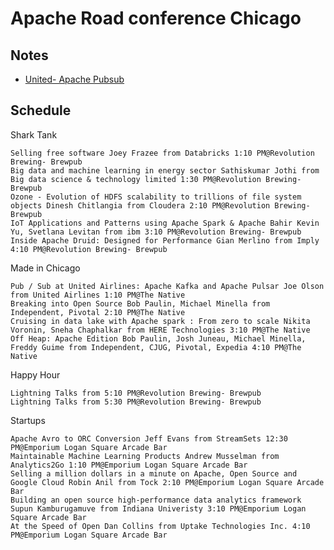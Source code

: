 # Apache Road conference Chicago 

## Notes 

  - [United- Apache Pubsub](united-pubsub)

## Schedule

Shark Tank

    Selling free software Joey Frazee from Databricks 1:10 PM@Revolution Brewing- Brewpub
    Big data and machine learning in energy sector Sathiskumar Jothi from Big data science & technology limited 1:30 PM@Revolution Brewing- Brewpub
    Ozone - Evolution of HDFS scalability to trillions of file system objects Dinesh Chitlangia from Cloudera 2:10 PM@Revolution Brewing- Brewpub
    IoT Applications and Patterns using Apache Spark & Apache Bahir Kevin Yu, Svetlana Levitan from ibm 3:10 PM@Revolution Brewing- Brewpub
    Inside Apache Druid: Designed for Performance Gian Merlino from Imply 4:10 PM@Revolution Brewing- Brewpub 

Made in Chicago

    Pub / Sub at United Airlines: Apache Kafka and Apache Pulsar Joe Olson from United Airlines 1:10 PM@The Native
    Breaking into Open Source Bob Paulin, Michael Minella from Independent, Pivotal 2:10 PM@The Native
    Cruising in data lake with Apache spark : From zero to scale Nikita Voronin, Sneha Chaphalkar from HERE Technologies 3:10 PM@The Native
    Off Heap: Apache Edition Bob Paulin, Josh Juneau, Michael Minella, Freddy Guime from Independent, CJUG, Pivotal, Expedia 4:10 PM@The Native 

Happy Hour

    Lightning Talks from 5:10 PM@Revolution Brewing- Brewpub
    Lightning Talks from 5:30 PM@Revolution Brewing- Brewpub 

Startups

    Apache Avro to ORC Conversion Jeff Evans from StreamSets 12:30 PM@Emporium Logan Square Arcade Bar
    Maintainable Machine Learning Products Andrew Musselman from Analytics2Go 1:10 PM@Emporium Logan Square Arcade Bar
    Selling a million dollars in a minute on Apache, Open Source and Google Cloud Robin Anil from Tock 2:10 PM@Emporium Logan Square Arcade Bar
    Building an open source high-performance data analytics framework Supun Kamburugamuve from Indiana Univeristy 3:10 PM@Emporium Logan Square Arcade Bar
    At the Speed of Open Dan Collins from Uptake Technologies Inc. 4:10 PM@Emporium Logan Square Arcade Bar 
